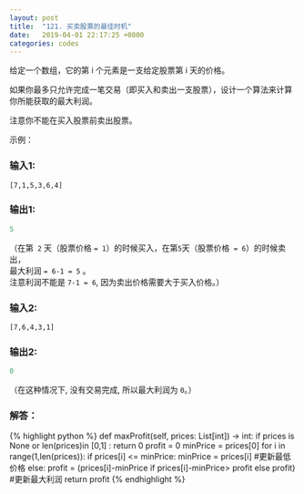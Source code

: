 ```yaml
---
layout: post
title:  "121. 买卖股票的最佳时机"
date:   2019-04-01 22:17:25 +0800
categories: codes
---
```


给定一个数组，它的第 i 个元素是一支给定股票第 i 天的价格。

如果你最多只允许完成一笔交易（即买入和卖出一支股票），设计一个算法来计算你所能获取的最大利润。

注意你不能在买入股票前卖出股票。

示例：  

### 输入1:   
`[7,1,5,3,6,4]` 

### 输出1:  
```Python
5
```
（在第` 2` 天（股票价格 `= 1`）的时候买入，在第` 5 `天（股票价格` = 6`）的时候卖出，  
最大利润 `= 6-1 = 5` 。  
注意利润不能是 `7-1 = 6`, 因为卖出价格需要大于买入价格。）

### 输入2:   
`[7,6,4,3,1]`

### 输出2:  
```Python
0
```
（在这种情况下, 没有交易完成, 所以最大利润为 `0`。）

### 解答：  

{% highlight python %}
def maxProfit(self, prices: List[int]) -> int:
    if prices is None or len(prices)in [0,1] : return 0
    profit = 0
    minPrice = prices[0]
    for i in range(1,len(prices)):
        if prices[i] <= minPrice:
            minPrice = prices[i] #更新最低价格
        else:
            profit = (prices[i]-minPrice if prices[i]-minPrice> profit else profit) #更新最大利润
    return profit
{% endhighlight %}
